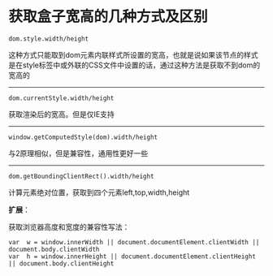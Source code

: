 # 获取盒子宽高的几种方式及区别

<ans>

```
dom.style.width/height
```

这种方式只能取到dom元素内联样式所设置的宽高，也就是说如果该节点的样式是在style标签中或外联的CSS文件中设置的话，通过这种方法是获取不到dom的宽高的

------

```
dom.currentStyle.width/height
```

获取渲染后的宽高。但是仅IE支持

------

```
window.getComputedStyle(dom).width/height
```

与2原理相似，但是兼容性，通用性更好一些

------

```
dom.getBoundingClientRect().width/height
```

计算元素绝对位置，获取到四个元素left,top,width,height

**扩展**：

获取浏览器高度和宽度的兼容性写法：

```
var  w = window.innerWidth || document.documentElement.clientWidth || document.body.clientWidth
var  h = window.innerHeight || document.documentElement.clientHeight || document.body.clientHeight
```

</ans>